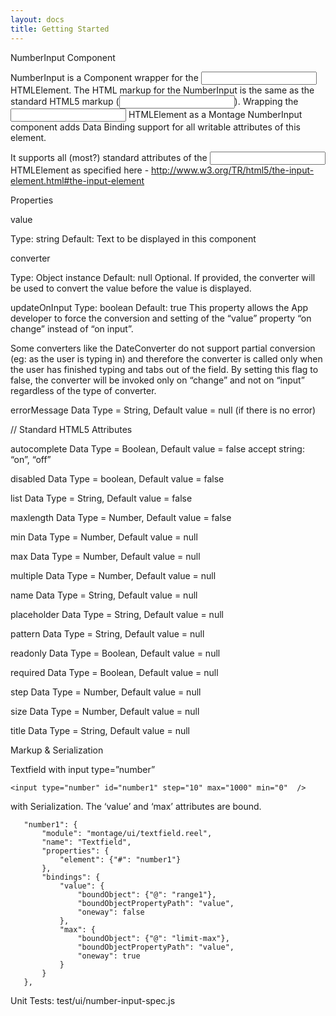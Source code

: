 ```yaml
---
layout: docs
title: Getting Started
---
```


NumberInput Component

NumberInput is a Component wrapper for the <input type=”number”> HTMLElement. The HTML markup for the NumberInput is the same as the standard HTML5 markup (<input>). Wrapping the <input> HTMLElement as a Montage NumberInput component adds Data Binding support for all writable attributes of this element.

It supports all (most?) standard attributes of the <input> HTMLElement as specified here - http://www.w3.org/TR/html5/the-input-element.html#the-input-element

Properties

value

Type: string
Default: 
Text to be displayed in this component

converter

Type: Object instance
Default: null
Optional. If provided, the converter will be used to convert the value before the value is displayed.

updateOnInput
Type: boolean
Default: true
This property allows the App developer to force the conversion and setting of the “value” property “on change” instead of “on input”.

Some converters like the  DateConverter do not support partial conversion (eg: as the user is typing in) and therefore the converter is called only when the user has finished typing and tabs out of the field. By setting this flag to false, the converter will be invoked only on “change” and not on “input” regardless of the type of converter.

errorMessage
Data Type = String, Default value = null (if there is no error)

// Standard HTML5 Attributes

autocomplete
Data Type = Boolean, Default value = false
accept string: “on”, “off”

disabled
Data Type = boolean, Default value = false

list
Data Type = String, Default value = false

maxlength
Data Type = Number, Default value = false

min
Data Type = Number, Default value =  null

max
Data Type = Number, Default value = null

multiple
Data Type = Number, Default value = null

name
Data Type = String, Default value = null

placeholder
Data Type = String, Default value = null

pattern
Data Type = String, Default value = null
    
readonly
Data Type = Boolean, Default value = null

required
Data Type = Boolean, Default value = null

step
Data Type = Number, Default value = null

size
Data Type = Number, Default value = null

title
Data Type = String, Default value = null


Markup & Serialization


Textfield with input type=”number”

	<input type="number" id="number1" step="10" max="1000" min="0"  />
	
with Serialization. The ‘value’ and ‘max’ attributes are bound.

       "number1": {
           "module": "montage/ui/textfield.reel",
           "name": "Textfield",
           "properties": {
               "element": {"#": "number1"}
           },
           "bindings": {
               "value": {
                   "boundObject": {"@": "range1"},
                   "boundObjectPropertyPath": "value",
                   "oneway": false
               },
               "max": {
                   "boundObject": {"@": "limit-max"},
                   "boundObjectPropertyPath": "value",
                   "oneway": true
               }
           }
       },


Unit Tests: test/ui/number-input-spec.js